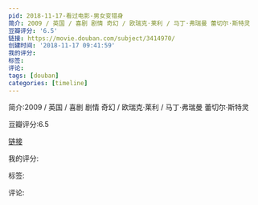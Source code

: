 ```yaml
---
pid: 2018-11-17-看过电影-男女变错身
简介: 2009 / 英国 / 喜剧 剧情 奇幻 / 欧瑞克·莱利 / 马丁·弗瑞曼 蕾切尔·斯特灵
豆瓣评分: '6.5'
链接: https://movie.douban.com/subject/3414970/
创建时间: '2018-11-17 09:41:59'
我的评分:
标签:
评论:
tags: [douban]
categories: [timeline]
---
```

简介:2009 / 英国 / 喜剧 剧情 奇幻 / 欧瑞克·莱利 / 马丁·弗瑞曼 蕾切尔·斯特灵

豆瓣评分:6.5

[链接](https://movie.douban.com/subject/3414970/)

我的评分:

标签:

评论:

